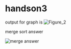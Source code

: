 # handson3

output for graph is 
![Figure_2](https://github.com/user-attachments/assets/276d442d-443b-436a-a5d2-965da0d6e3e0)

merge sort answer


![merge answer](https://github.com/user-attachments/assets/be90c0e9-0e8b-4760-a523-1c201c7bd7d4)
